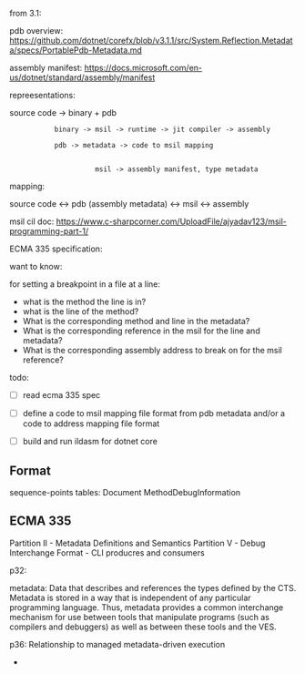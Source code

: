from 3.1:

pdb overview:
https://github.com/dotnet/corefx/blob/v3.1.1/src/System.Reflection.Metadata/specs/PortablePdb-Metadata.md

assembly manifest:
https://docs.microsoft.com/en-us/dotnet/standard/assembly/manifest


repreesentations:

source code -> binary + pdb

               binary -> msil -> runtime -> jit compiler -> assembly

               pdb -> metadata -> code to msil mapping


                         msil -> assembly manifest, type metadata


mapping:

  source code <-> pdb (assembly metadata) <-> msil <-> assembly


msil cil doc:
https://www.c-sharpcorner.com/UploadFile/ajyadav123/msil-programming-part-1/

ECMA 335 specification:

want to know:

for setting a breakpoint in a file at a line:
- what is the method the line is in?
- what is the line of the method?
- What is the corresponding method and line in the metadata?
- What is the corresponding reference in the msil for the line and metadata?
- What is the corresponding assembly address to break on for the msil reference?

todo:

- [ ] read ecma 335 spec
- [ ] define a code to msil mapping file format from pdb metadata and/or a code to address mapping file format
- [ ] build and run ildasm for dotnet core


## Format

sequence-points
tables:
  Document
  MethodDebugInformation

## ECMA 335

Partition II - Metadata Definitions and Semantics
Partition V - Debug Interchange Format - CLI producres and consumers


p32:

metadata: Data that describes and references the types defined by the CTS. Metadata is stored in a way that is independent of any particular programming language. Thus, metadata provides a common interchange mechanism for use between tools that manipulate programs (such as compilers and debuggers) as well as between these tools and the VES.

p36:
Relationship to managed metadata-driven execution


-
